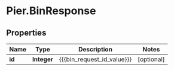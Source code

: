# Pier.BinResponse

## Properties
Name | Type | Description | Notes
------------ | ------------- | ------------- | -------------
**id** | **Integer** | {{{bin_request_id_value}}} | [optional] 


